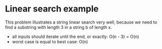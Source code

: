 # Linear search example

This problem illustrates a string linear search very well, because we need to find a substring with length 3 in a string b of length x.

- all inputs should iterate until the end, or exactly: O(n - 3) = O(n)
- worst case is equal to best case: O(n)

